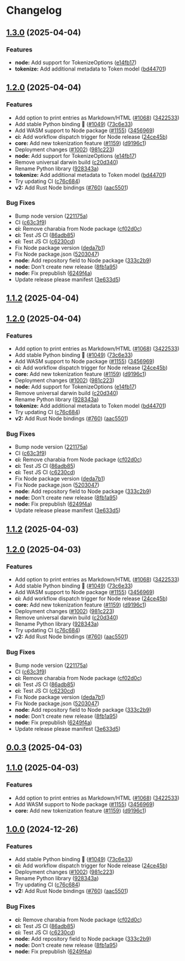 # Changelog





## [1.3.0](https://github.com/TheOpenDictionary/odict/compare/node/v1.2.0...node/v1.3.0) (2025-04-04)


### Features

* **node:** Add support for TokenizeOptions ([e14fb17](https://github.com/TheOpenDictionary/odict/commit/e14fb17abcaa2f07bfabb482db11402cd2b41fbf))
* **tokenize:** Add additional metadata to Token model ([bd44701](https://github.com/TheOpenDictionary/odict/commit/bd44701bb3ef59fafac31a2b6582c729fd881f1e))

## [1.2.0](https://github.com/TheOpenDictionary/odict/compare/node/v1.1.2...node/v1.2.0) (2025-04-04)


### Features

* Add option to print entries as Markdown/HTML ([#1068](https://github.com/TheOpenDictionary/odict/issues/1068)) ([3422533](https://github.com/TheOpenDictionary/odict/commit/3422533514264dbe80e6ff4c6ac4e3c12f289ee8))
* Add stable Python binding 🎉 ([#1049](https://github.com/TheOpenDictionary/odict/issues/1049)) ([73c6e33](https://github.com/TheOpenDictionary/odict/commit/73c6e339b8614c6eb048de4ee7586dd5aa98803e))
* Add WASM support to Node package ([#1155](https://github.com/TheOpenDictionary/odict/issues/1155)) ([3456969](https://github.com/TheOpenDictionary/odict/commit/3456969422df2530693c196bafefa7cd92fb2f12))
* **ci:** Add workflow dispatch trigger for Node release ([24ce45b](https://github.com/TheOpenDictionary/odict/commit/24ce45b8678edcf92779031104c9b21614318bfa))
* **core:** Add new tokenization feature ([#1159](https://github.com/TheOpenDictionary/odict/issues/1159)) ([d9196c1](https://github.com/TheOpenDictionary/odict/commit/d9196c1aae4c275d3c326d5803f7baf65f7b5a89))
* Deployment changes ([#1002](https://github.com/TheOpenDictionary/odict/issues/1002)) ([981c223](https://github.com/TheOpenDictionary/odict/commit/981c2232fe8908cb9a0afd95f6c04e32a4c698ed))
* **node:** Add support for TokenizeOptions ([e14fb17](https://github.com/TheOpenDictionary/odict/commit/e14fb17abcaa2f07bfabb482db11402cd2b41fbf))
* Remove universal darwin build ([c20d340](https://github.com/TheOpenDictionary/odict/commit/c20d340b5ec44a2c5dd84360dc9e5ff8bde8cba8))
* Rename Python library ([928343a](https://github.com/TheOpenDictionary/odict/commit/928343a7df53d64aa25d7e262f21f4aa0f09cc5e))
* **tokenize:** Add additional metadata to Token model ([bd44701](https://github.com/TheOpenDictionary/odict/commit/bd44701bb3ef59fafac31a2b6582c729fd881f1e))
* Try updating CI ([c76c684](https://github.com/TheOpenDictionary/odict/commit/c76c684d427ef79df81e4c9a349dadba3a54339c))
* **v2:** Add Rust Node bindings ([#760](https://github.com/TheOpenDictionary/odict/issues/760)) ([aac5501](https://github.com/TheOpenDictionary/odict/commit/aac550181f6d144649ce9ad0ff823967b29668bf))


### Bug Fixes

* Bump node version ([221175a](https://github.com/TheOpenDictionary/odict/commit/221175a37d7275223b31011a208b375e57a36842))
* CI ([c63c3f9](https://github.com/TheOpenDictionary/odict/commit/c63c3f98e816aa626a74e600bdc10554ddf23e7f))
* **ci:** Remove charabia from Node package ([cf02d0c](https://github.com/TheOpenDictionary/odict/commit/cf02d0c6f7a6b9015c88e563e7d24a846428b145))
* **ci:** Test JS CI ([86adb85](https://github.com/TheOpenDictionary/odict/commit/86adb853bd772f94d191c38406ed9e3e7b78ba28))
* **ci:** Test JS CI ([c6230cd](https://github.com/TheOpenDictionary/odict/commit/c6230cde4137ff578839380ef8b18b34f0c226ac))
* Fix Node package version ([deda7b1](https://github.com/TheOpenDictionary/odict/commit/deda7b13ecfc386240682c2ee9d41b33791d7505))
* Fix Node package.json ([5203047](https://github.com/TheOpenDictionary/odict/commit/520304788d1d016c69c9643ed39b069db7844f14))
* **node:** Add repository field to Node package ([333c2b9](https://github.com/TheOpenDictionary/odict/commit/333c2b9ef3a225668d71f18b412ecb35eb63ca8a))
* **node:** Don't create new release ([8fb1a95](https://github.com/TheOpenDictionary/odict/commit/8fb1a95d4164ea9ed7d426342c260389bc08eed2))
* **node:** Fix prepublish ([6249f4a](https://github.com/TheOpenDictionary/odict/commit/6249f4af2e8c2ff627405bd21e41bd0eaac10a60))
* Update release please manifest ([3e633d5](https://github.com/TheOpenDictionary/odict/commit/3e633d58e7b56f3268f63b8eb46d4a514c229c31))

## [1.1.2](https://github.com/TheOpenDictionary/odict/compare/node/v1.1.2...node/v1.1.2) (2025-04-04)

## [1.2.0](https://github.com/TheOpenDictionary/odict/compare/node/v1.1.2...node/v1.2.0) (2025-04-04)


### Features

* Add option to print entries as Markdown/HTML ([#1068](https://github.com/TheOpenDictionary/odict/issues/1068)) ([3422533](https://github.com/TheOpenDictionary/odict/commit/3422533514264dbe80e6ff4c6ac4e3c12f289ee8))
* Add stable Python binding 🎉 ([#1049](https://github.com/TheOpenDictionary/odict/issues/1049)) ([73c6e33](https://github.com/TheOpenDictionary/odict/commit/73c6e339b8614c6eb048de4ee7586dd5aa98803e))
* Add WASM support to Node package ([#1155](https://github.com/TheOpenDictionary/odict/issues/1155)) ([3456969](https://github.com/TheOpenDictionary/odict/commit/3456969422df2530693c196bafefa7cd92fb2f12))
* **ci:** Add workflow dispatch trigger for Node release ([24ce45b](https://github.com/TheOpenDictionary/odict/commit/24ce45b8678edcf92779031104c9b21614318bfa))
* **core:** Add new tokenization feature ([#1159](https://github.com/TheOpenDictionary/odict/issues/1159)) ([d9196c1](https://github.com/TheOpenDictionary/odict/commit/d9196c1aae4c275d3c326d5803f7baf65f7b5a89))
* Deployment changes ([#1002](https://github.com/TheOpenDictionary/odict/issues/1002)) ([981c223](https://github.com/TheOpenDictionary/odict/commit/981c2232fe8908cb9a0afd95f6c04e32a4c698ed))
* **node:** Add support for TokenizeOptions ([e14fb17](https://github.com/TheOpenDictionary/odict/commit/e14fb17abcaa2f07bfabb482db11402cd2b41fbf))
* Remove universal darwin build ([c20d340](https://github.com/TheOpenDictionary/odict/commit/c20d340b5ec44a2c5dd84360dc9e5ff8bde8cba8))
* Rename Python library ([928343a](https://github.com/TheOpenDictionary/odict/commit/928343a7df53d64aa25d7e262f21f4aa0f09cc5e))
* **tokenize:** Add additional metadata to Token model ([bd44701](https://github.com/TheOpenDictionary/odict/commit/bd44701bb3ef59fafac31a2b6582c729fd881f1e))
* Try updating CI ([c76c684](https://github.com/TheOpenDictionary/odict/commit/c76c684d427ef79df81e4c9a349dadba3a54339c))
* **v2:** Add Rust Node bindings ([#760](https://github.com/TheOpenDictionary/odict/issues/760)) ([aac5501](https://github.com/TheOpenDictionary/odict/commit/aac550181f6d144649ce9ad0ff823967b29668bf))


### Bug Fixes

* Bump node version ([221175a](https://github.com/TheOpenDictionary/odict/commit/221175a37d7275223b31011a208b375e57a36842))
* CI ([c63c3f9](https://github.com/TheOpenDictionary/odict/commit/c63c3f98e816aa626a74e600bdc10554ddf23e7f))
* **ci:** Remove charabia from Node package ([cf02d0c](https://github.com/TheOpenDictionary/odict/commit/cf02d0c6f7a6b9015c88e563e7d24a846428b145))
* **ci:** Test JS CI ([86adb85](https://github.com/TheOpenDictionary/odict/commit/86adb853bd772f94d191c38406ed9e3e7b78ba28))
* **ci:** Test JS CI ([c6230cd](https://github.com/TheOpenDictionary/odict/commit/c6230cde4137ff578839380ef8b18b34f0c226ac))
* Fix Node package version ([deda7b1](https://github.com/TheOpenDictionary/odict/commit/deda7b13ecfc386240682c2ee9d41b33791d7505))
* Fix Node package.json ([5203047](https://github.com/TheOpenDictionary/odict/commit/520304788d1d016c69c9643ed39b069db7844f14))
* **node:** Add repository field to Node package ([333c2b9](https://github.com/TheOpenDictionary/odict/commit/333c2b9ef3a225668d71f18b412ecb35eb63ca8a))
* **node:** Don't create new release ([8fb1a95](https://github.com/TheOpenDictionary/odict/commit/8fb1a95d4164ea9ed7d426342c260389bc08eed2))
* **node:** Fix prepublish ([6249f4a](https://github.com/TheOpenDictionary/odict/commit/6249f4af2e8c2ff627405bd21e41bd0eaac10a60))
* Update release please manifest ([3e633d5](https://github.com/TheOpenDictionary/odict/commit/3e633d58e7b56f3268f63b8eb46d4a514c229c31))

## [1.1.2](https://github.com/TheOpenDictionary/odict/compare/node/v1.1.1...node/v1.1.2) (2025-04-03)

## [1.2.0](https://github.com/TheOpenDictionary/odict/compare/node/v1.1.1...node/v1.2.0) (2025-04-03)


### Features

* Add option to print entries as Markdown/HTML ([#1068](https://github.com/TheOpenDictionary/odict/issues/1068)) ([3422533](https://github.com/TheOpenDictionary/odict/commit/3422533514264dbe80e6ff4c6ac4e3c12f289ee8))
* Add stable Python binding 🎉 ([#1049](https://github.com/TheOpenDictionary/odict/issues/1049)) ([73c6e33](https://github.com/TheOpenDictionary/odict/commit/73c6e339b8614c6eb048de4ee7586dd5aa98803e))
* Add WASM support to Node package ([#1155](https://github.com/TheOpenDictionary/odict/issues/1155)) ([3456969](https://github.com/TheOpenDictionary/odict/commit/3456969422df2530693c196bafefa7cd92fb2f12))
* **ci:** Add workflow dispatch trigger for Node release ([24ce45b](https://github.com/TheOpenDictionary/odict/commit/24ce45b8678edcf92779031104c9b21614318bfa))
* **core:** Add new tokenization feature ([#1159](https://github.com/TheOpenDictionary/odict/issues/1159)) ([d9196c1](https://github.com/TheOpenDictionary/odict/commit/d9196c1aae4c275d3c326d5803f7baf65f7b5a89))
* Deployment changes ([#1002](https://github.com/TheOpenDictionary/odict/issues/1002)) ([981c223](https://github.com/TheOpenDictionary/odict/commit/981c2232fe8908cb9a0afd95f6c04e32a4c698ed))
* Remove universal darwin build ([c20d340](https://github.com/TheOpenDictionary/odict/commit/c20d340b5ec44a2c5dd84360dc9e5ff8bde8cba8))
* Rename Python library ([928343a](https://github.com/TheOpenDictionary/odict/commit/928343a7df53d64aa25d7e262f21f4aa0f09cc5e))
* Try updating CI ([c76c684](https://github.com/TheOpenDictionary/odict/commit/c76c684d427ef79df81e4c9a349dadba3a54339c))
* **v2:** Add Rust Node bindings ([#760](https://github.com/TheOpenDictionary/odict/issues/760)) ([aac5501](https://github.com/TheOpenDictionary/odict/commit/aac550181f6d144649ce9ad0ff823967b29668bf))


### Bug Fixes

* Bump node version ([221175a](https://github.com/TheOpenDictionary/odict/commit/221175a37d7275223b31011a208b375e57a36842))
* CI ([c63c3f9](https://github.com/TheOpenDictionary/odict/commit/c63c3f98e816aa626a74e600bdc10554ddf23e7f))
* **ci:** Remove charabia from Node package ([cf02d0c](https://github.com/TheOpenDictionary/odict/commit/cf02d0c6f7a6b9015c88e563e7d24a846428b145))
* **ci:** Test JS CI ([86adb85](https://github.com/TheOpenDictionary/odict/commit/86adb853bd772f94d191c38406ed9e3e7b78ba28))
* **ci:** Test JS CI ([c6230cd](https://github.com/TheOpenDictionary/odict/commit/c6230cde4137ff578839380ef8b18b34f0c226ac))
* Fix Node package version ([deda7b1](https://github.com/TheOpenDictionary/odict/commit/deda7b13ecfc386240682c2ee9d41b33791d7505))
* Fix Node package.json ([5203047](https://github.com/TheOpenDictionary/odict/commit/520304788d1d016c69c9643ed39b069db7844f14))
* **node:** Add repository field to Node package ([333c2b9](https://github.com/TheOpenDictionary/odict/commit/333c2b9ef3a225668d71f18b412ecb35eb63ca8a))
* **node:** Don't create new release ([8fb1a95](https://github.com/TheOpenDictionary/odict/commit/8fb1a95d4164ea9ed7d426342c260389bc08eed2))
* **node:** Fix prepublish ([6249f4a](https://github.com/TheOpenDictionary/odict/commit/6249f4af2e8c2ff627405bd21e41bd0eaac10a60))
* Update release please manifest ([3e633d5](https://github.com/TheOpenDictionary/odict/commit/3e633d58e7b56f3268f63b8eb46d4a514c229c31))

## [0.0.3](https://github.com/TheOpenDictionary/odict/compare/node-v1.0.0...node/v0.0.3) (2025-04-03)

## [1.1.0](https://github.com/TheOpenDictionary/odict/compare/node-v1.0.0...node/v1.1.0) (2025-04-03)


### Features

* Add option to print entries as Markdown/HTML ([#1068](https://github.com/TheOpenDictionary/odict/issues/1068)) ([3422533](https://github.com/TheOpenDictionary/odict/commit/3422533514264dbe80e6ff4c6ac4e3c12f289ee8))
* Add WASM support to Node package ([#1155](https://github.com/TheOpenDictionary/odict/issues/1155)) ([3456969](https://github.com/TheOpenDictionary/odict/commit/3456969422df2530693c196bafefa7cd92fb2f12))
* **core:** Add new tokenization feature ([#1159](https://github.com/TheOpenDictionary/odict/issues/1159)) ([d9196c1](https://github.com/TheOpenDictionary/odict/commit/d9196c1aae4c275d3c326d5803f7baf65f7b5a89))

## [1.0.0](https://github.com/TheOpenDictionary/odict/compare/node-v1.0.0...node-v1.0.0) (2024-12-26)


### Features

* Add stable Python binding 🎉 ([#1049](https://github.com/TheOpenDictionary/odict/issues/1049)) ([73c6e33](https://github.com/TheOpenDictionary/odict/commit/73c6e339b8614c6eb048de4ee7586dd5aa98803e))
* **ci:** Add workflow dispatch trigger for Node release ([24ce45b](https://github.com/TheOpenDictionary/odict/commit/24ce45b8678edcf92779031104c9b21614318bfa))
* Deployment changes ([#1002](https://github.com/TheOpenDictionary/odict/issues/1002)) ([981c223](https://github.com/TheOpenDictionary/odict/commit/981c2232fe8908cb9a0afd95f6c04e32a4c698ed))
* Rename Python library ([928343a](https://github.com/TheOpenDictionary/odict/commit/928343a7df53d64aa25d7e262f21f4aa0f09cc5e))
* Try updating CI ([c76c684](https://github.com/TheOpenDictionary/odict/commit/c76c684d427ef79df81e4c9a349dadba3a54339c))
* **v2:** Add Rust Node bindings ([#760](https://github.com/TheOpenDictionary/odict/issues/760)) ([aac5501](https://github.com/TheOpenDictionary/odict/commit/aac550181f6d144649ce9ad0ff823967b29668bf))


### Bug Fixes

* **ci:** Remove charabia from Node package ([cf02d0c](https://github.com/TheOpenDictionary/odict/commit/cf02d0c6f7a6b9015c88e563e7d24a846428b145))
* **ci:** Test JS CI ([86adb85](https://github.com/TheOpenDictionary/odict/commit/86adb853bd772f94d191c38406ed9e3e7b78ba28))
* **ci:** Test JS CI ([c6230cd](https://github.com/TheOpenDictionary/odict/commit/c6230cde4137ff578839380ef8b18b34f0c226ac))
* **node:** Add repository field to Node package ([333c2b9](https://github.com/TheOpenDictionary/odict/commit/333c2b9ef3a225668d71f18b412ecb35eb63ca8a))
* **node:** Don't create new release ([8fb1a95](https://github.com/TheOpenDictionary/odict/commit/8fb1a95d4164ea9ed7d426342c260389bc08eed2))
* **node:** Fix prepublish ([6249f4a](https://github.com/TheOpenDictionary/odict/commit/6249f4af2e8c2ff627405bd21e41bd0eaac10a60))
